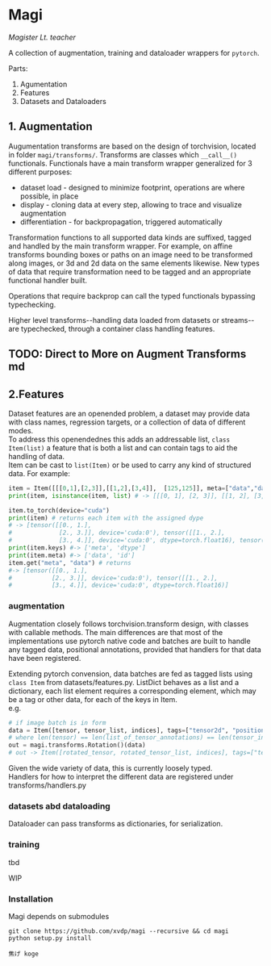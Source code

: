 # Magi
*Magister Lt. teacher*

A collection of augmentation, training and dataloader wrappers for `pytorch`. 

Parts:<br>
1. Agumentation
2. Features
3. Datasets and Dataloaders


## 1. Augmentation

Augumentation transforms are based on the design of torchvision, located in folder `magi/transforms/`.
Transforms are classes which `__call__()` functionals. Functionals have a main transform wrapper generalized for 3 different purposes:
* dataset load - designed to minimize footprint, operations are where possible, in place
* display - cloning data at every step, allowing to trace and visualize augmentation
* differentiation - for backpropagation, triggered automatically

Transformation functions to all supported data kinds are suffixed, tagged and handled by the main transform wrapper. For example, on affine transforms bounding boxes or paths on an image need to be transformed along images, or 3d and 2d data on the same elements likewise. New types of data that require transformation need to be tagged and an appropriate functional handler built.

Operations that require backprop can call the typed functionals bypassing typechecking.

Higher level transforms--handling data loaded from datasets or streams--are typechecked, through a container class handling features.

## TODO: Direct to More on Augment Transforms md 

## 2.Features

Dataset features are an openended problem, a dataset may provide data with class names, regression targets, or a collection of data of different modes. <br>
To address this openendednes this adds an addressable list, `class Item(list)` a feature that is both a list and can contain tags to aid the handling of data.<br>
Item can be cast to `list(Item)` or be used to carry any kind of structured data.
For example:

```python
item = Item([[[0,1],[2,3]],[[1,2],[3,4]],  [125,125]], meta=["data","data", "id"], dtype=["float32", "float16", "int"])
print(item, isinstance(item, list) # -> [[[0, 1], [2, 3]], [[1, 2], [3, 4]], [125, 125]] True

item.to_torch(device="cuda")
print(item) # returns each item with the assigned dype
# -> [tensor([[0., 1.],
#             [2., 3.]], device='cuda:0'), tensor([[1., 2.],
#             [3., 4.]], device='cuda:0', dtype=torch.float16), tensor([125, 125], device='cuda:0', dtype=torch.int32)]
print(item.keys) #-> ['meta', 'dtype']
print(item.meta) #-> ['data', 'id']
item.get("meta", "data") # returns
#-> [tensor([[0., 1.],
#           [2., 3.]], device='cuda:0'), tensor([[1., 2.],
#           [3., 4.]], device='cuda:0', dtype=torch.float16)]

```



### augmentation
Augmentation closely follows torchvision.transform design, with classes with callable methods. The main differences are that most of the implementations use pytorch native code and batches are built to handle any tagged data, positional annotations, provided that handlers for that data have been registered. <br> 

Extending pytorch convension, data batches are fed as tagged lists using `class Item` from datasets/features.py. ListDict behaves as a list and a dictionary,  each list element requires a corresponding element, which may be a tag or other data,  for each of the keys in Item. <br>
 e.g.
```python
# if image batch is in form
data = Item([tensor, tensor_list, indices], tags=["tensor2d", "positions2d", "indices"])
# where len(tensor) == len(list_of_tensor_annotations) == len(tensor_indices) == N, size of batch
out = magi.transforms.Rotation()(data)
# out -> Item([rotated_tensor, rotated_tensor_list, indices], tags=["tensor2d", "positions2d", "indices"]))
```
Given the wide variety of data, this is currently loosely typed. <br>
Handlers for how to interpret the different data are registered under transforms/handlers.py 

<!-- Tensors and lists of tensor annotations are rotated in the order defined in config, y or x dominant. <br>
Tensor lists can be of form [N,2,2] in the case of a box annotation or [N,2,M] in the case of paths. -->



### datasets abd dataloading
Dataloader can pass transforms as dictionaries, for serialization.

### training
tbd





WIP
### Installation
Magi depends on submodules
```
git clone https://github.com/xvdp/magi --recursive && cd magi
python setup.py install

焦げ koge
```
